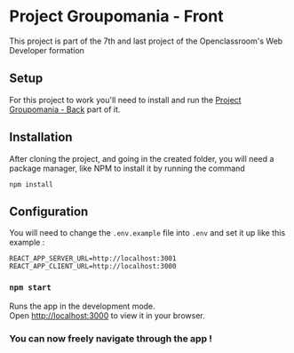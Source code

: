 # Project Groupomania - Front

This project is part of the 7th and last project of the Openclassroom's Web Developer formation

## Setup

For this project to work you'll need to install and run the [Project Groupomania - Back](https://github.com/Eyfie/groupomania-api) part of it.

## Installation

After cloning the project, and going in the created folder, you will need a package manager, like NPM to install it by running the command
```
npm install
```
## Configuration
You will need to change the  `.env.example` file into `.env` and set it up like this example :
```
REACT_APP_SERVER_URL=http://localhost:3001
REACT_APP_CLIENT_URL=http://localhost:3000
```

### `npm start`

Runs the app in the development mode.\
Open [http://localhost:3000](http://localhost:3000) to view it in your browser.


### You can now freely navigate through the app !